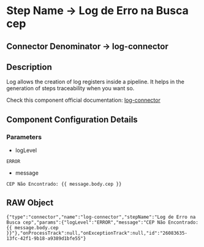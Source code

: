 # Step Name -> Log de Erro na Busca cep
## Connector Denominator -> log-connector

## Description

Log allows the creation of log registers inside a pipeline. It helps in the generation of steps traceability when you want so.

Check this component official documentation: [log-connector](https://docs.digibee.com/documentation/components/tools/log "Digibee log-connector documentation")

## Component Configuration Details
### Parameters

* logLevel
```
ERROR
```

* message
```
CEP Não Encontrado: {{ message.body.cep }}
```


## RAW Object

```
{"type":"connector","name":"log-connector","stepName":"Log de Erro na Busca cep","params":{"logLevel":"ERROR","message":"CEP Não Encontrado: {{ message.body.cep }}"},"onProcessTrack":null,"onExceptionTrack":null,"id":"26083635-13fc-42f1-9b18-a9389d1bfe55"}
```